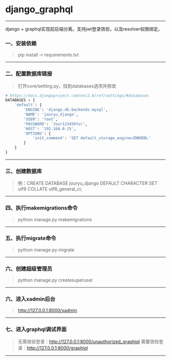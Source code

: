 # django_graphql

------


django + graphql实现前后端分离。支持jwt登录效验，以及resolver权限绑定。

### 一、安装依赖

> pip install -r requirements.txt

------

### 二、配置数据库链接

> 打开core/setting.py，找到databases选项并修改

```python
# https://docs.djangoproject.com/en/2.0/ref/settings/#databases
DATABASES = {
    'default': {
        'ENGINE': 'django.db.backends.mysql',
        'NAME': 'jouryu_django',
        'USER': 'root',
        'PASSWORD': 'Jour123456Yu!',
        'HOST': '192.168.0.15',
        'OPTIONS': {
            'init_command': 'SET default_storage_engine=INNODB;'
        }
    }
}
```

------

### 三、创建数据库

> 例：CREATE DATABASE jouryu_django DEFAULT CHARACTER SET utf8 COLLATE utf8_general_ci;

------

### 四、执行makemigrations命令

> python manage.py makemigrations

------

### 五、执行migrate命令

> python manage.py migrate

------

### 六、创建超级管理员

> python manage.py createsuperuser

------

### 六、进入xadmin后台

> http://127.0.0.1:8000/xadmin

------

### 七、进入graphql调试界面

> 无需效验登录：http://127.0.0.1:8000/unauthorized_graphiql
> 需要效验登录：http://127.0.0.1:8000/graphiql

------
